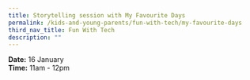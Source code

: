 ```yaml
---
title: Storytelling session with My Favourite Days
permalink: /kids-and-young-parents/fun-with-tech/my-favourite-days
third_nav_title: Fun With Tech
description: ""
---
```

**Date:** 16 January
<br> **Time:** 11am - 12pm


